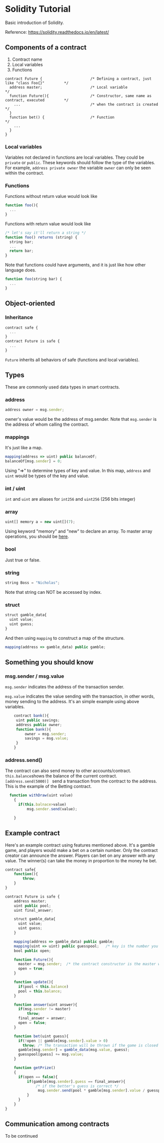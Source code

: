 # Solidity Tutorial #
Basic introduction of Solidity.

Reference: https://solidity.readthedocs.io/en/latest/

## Components of a contract ##
1. Contract name
2. Local variables
3. Functions

```solidity
contract Future {                      /* Defining a contract, just like "class Foo{}"         */
  address master;                      /* Local variable                                       */
  function Future(){                   /* Constructor, same name as contract, executed         */
    ...                                /* when the contract is created                         */
  }                                    
  function bet() {                     /* Function                                             */
    ...
  }
}
```
### Local variables ###
Variables not declared in functions are local variables. They could be ```private``` or ```public```. These keywords should follow the type of the variables. For example,  ```address private owner``` the variable  ```owner``` can only be seen within the contract.
### Functions ###
Functions without return value would look like
```JavaScript
function foo(){
  ...
}
```
Functions with return value would look like
```JavaScript
/* let's say it'll return a string */
function foo() returns (string) {
  string bar;
  ...
  return bar;
}
```
Note that functions could have arguments, and it is just like how other language does.
```JavaScript
function foo(string bar) {
  ...
}
```
## Object-oriented ##
### Inheritance ###
```js
contract safe {
  ...
}
contract Future is safe {
  ...
}
```
```Future``` inherits all behaviors of safe (functions and local variables).
## Types ##
These are commonly used data types in smart contracts.
### address ###
```js
address owner = msg.sender;
```
owner's value would be the address of msg.sender.
Note that ```msg.sender``` is the address of whom calling the contract.
### mappings ###
It's just like a map.
```js
mapping(address => uint) public balanceOf;
balanceOf[msg.sender] = 0;
```
Using "=>" to determine types of key and value. In this map, ```address``` and ```uint``` would be types of the key and value.
### int / uint ###
```int``` and ```uint``` are aliases for ```int256``` and ```uint256```  (256 bits integer)
### array ###
```js
uint[] memory a = new uint[](7);         
```
Using keyword "memory" and "new" to declare an array. To master array operations, you should be [here](http://solidity.readthedocs.io/en/latest/types.html?highlight=Arrays#arrays).

### bool ###
Just true or false.

### string ###
```js
string Boss = "Nicholas";
```
Note that string can NOT be accessed by index.
### struct ###
```js
struct gamble_data{
  uint value;
  uint guess;
}
```
And then using ```mapping``` to construct a map of the structure.
```js
mapping(address => gamble_data) public gamble;
```
## Something you should know ##
### msg.sender / msg.value ###
```msg.sender``` indicates the address of the transaction sender.

```msg.value``` indicates the value sending with the transaction, in other words, money sending to the address.
It's an simple example using above variables.
```js
	contract bank(){
	 uint public savings;
	 address public owner;
	 function bank(){
		 owner = msg.sender;
		 savings = msg.value;
	 }
	}
```
### address.send() ###
The contract can also send money to other accounts/contract.
``` this.balance ```shows the balance of the current contract.
```[address.send(5000)] ``` send a transaction from the contract to the address.
This is the example of the Betting contract.
```js
  function withDraw(uint value)
    {
      if(this.balnace>value)
		  msg.sender.send(value);

    }
```
## Example contract ##
Here's an example contract using features mentioned above.
It's a gamble game, and players would make a bet on a certain number.  Only the contract creator can announce the answer.  Players can bet on any answer with any value.  The winner(s) can take the money in proportion to the money he bet.
```js
contract safe{                  
    function(){             
        throw;
    }
}

contract Future is safe {
    address master;
    uint public pool;
    uint final_answer;

    struct gamble_data{
      uint value;
      uint guess;
    }

    mapping(address => gamble_data) public gamble;
    mapping(uint => uint) public guesspool;   /* key is the number you guess, value is the bet you make */
    bool public open;

    function Future(){
      master = msg.sender;  /* the contract constructor is the master who can accounce the answer. */
      open = true;
    }

    function update(){
      if(pool < this.balance)
      pool = this.balance;
    }

    function answer(uint answer){
      if(msg.sender != master)
          throw;
      final_answer = answer;
      open = false;
    }

    function bet(uint guess){
      if(!open || gamble[msg.sender].value > 0)
        throw; /* The transaction will be thrown if the game is closed or the better have bet before. */
      gamble[msg.sender] = gamble_data(msg.value, guess);
      guesspool[guess] += msg.value;
    }

    function getPrize()
    {
      if(open == false){
          if(gamble[msg.sender].guess == final_answer){
              /* if the better's guess is correct */
               msg.sender.send(pool * gamble[msg.sender].value / guesspool[final_answer]);
          }
      }
    }
}
```

## Communication among contracts ##
To be continued
